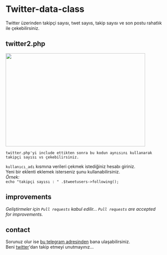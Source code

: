 # Twitter-data-class
Twitter üzerinden takipçi sayısı, twet sayııs, takip sayısı ve son postu rahatlık ile çekebilirsiniz. 
## twitter2.php

  <img src="https://i.imgyukle.com/2020/09/27/55QtLU.png" width="450" height="300">

    twitter.php'yi include ettikten sonra bu kodun aynısını kullanarak takipçi sayısı vs çekebilirsiniz.
  
  `kullanıcı_adı` kısmına verileri çekmek istediğiniz hesabı giriniz.<br>
  Yeni bir eklenti eklemek isterseniz şunu kullanabilirsiniz.<br>
  *Örnek:*<br>
  `echo "takipçi sayısı : " .$tweetusers->following();`


## improvements
*Geliştirmeler için `Pull requests` kabul edilir...*
*`Pull requests` are accepted for improvements.*

## contact
Sorunuz olur ise [bu telegram adresinden](http://t.me/tioxxs) bana ulaşabilirsiniz.<br>
Beni [twitter](https://twitter.com/TioxsUsta)'dan takip etmeyi unutmayınız...
